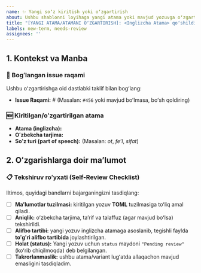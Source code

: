 ```yaml
---
name: ✨ Yangi soʻz kiritish yoki oʻzgartirish
about: Ushbu shablonni loyihaga yangi atama yoki mavjud yozuvga oʻzgartirish kiritish uchun ishlating.
title: "[YANGI ATAMA/ATAMANI OʻZGARTIRISH]: <Inglizcha Atama> qoʻshildi/yangilandi"
labels: new-term, needs-review
assignees: ''
---
```


## 1. Kontekst va Manba

### 📝 Bogʻlangan issue raqami

Ushbu oʻzgartirishga oid dastlabki taklif bilan bogʻlang:

* **Issue Raqami:** # (Masalan: `#456` yoki mavjud boʻlmasa, boʻsh qoldiring)

### 🆕 Kiritilgan/oʻzgartirilgan atama
* **Atama (inglizcha):** 
* **Oʻzbekcha tarjima:** 
* **Soʻz turi (part of speech):** (Masalan: *ot*, *feʼl*, *sifat*)

## 2. Oʻzgarishlarga doir maʼlumot

### 📋 Tekshiruv roʻyxati (Self-Review Checklist)

Iltimos, quyidagi bandlarni bajarganingizni tasdiqlang:

- [ ] **Maʼlumotlar tuzilmasi:** kiritilgan yozuv **TOML** tuzilmasiga toʻliq amal qiladi.
- [ ] **Aniqlik:** oʻzbekcha tarjima, taʼrif va talaffuz (agar mavjud boʻlsa) tekshirildi.
- [ ] **Alifbo tartibi:** yangi yozuv inglizcha atamaga asoslanib, tegishli faylda **toʻgʻri alifbo tartibida** joylashtirilgan.
- [ ] **Holat (status):** Yangi yozuv uchun `status` maydoni `"Pending review"` (koʻrib chiqilmoqda) deb belgilangan.
- [ ] **Takrorlanmaslik:** ushbu atama/variant lugʻatda allaqachon mavjud emasligini tasdiqladim.
